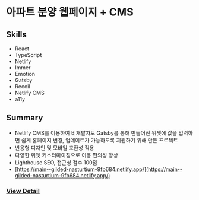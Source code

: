 # 아파트 분양 웹페이지 + CMS

## Skills

- React
- TypeScript
- Netlify
- Immer
- Emotion
- Gatsby
- Recoil
- Netlify CMS
- a11y

## Summary

- Netlify CMS를 이용하여 비개발자도 Gatsby를 통해 만들어진 위젯에 값을 입력하면 쉽게 홈페이지 변경, 업데이트가 가능하도록 지원하기 위해 만든 프로젝트
- 반응형 디자인 및 모바일 호환성 적용
- 다양한 위젯 커스터마이징으로 이용 편의성 향상
- Lighthouse SEO, 접근성 점수 100점
- [https://main--gilded-nasturtium-9fb684.netlify.app/](https://main--gilded-nasturtium-9fb684.netlify.app/)

### [View Detail](https://magenta-gnome-ac4a2a.netlify.app/projects/lotting-out)
